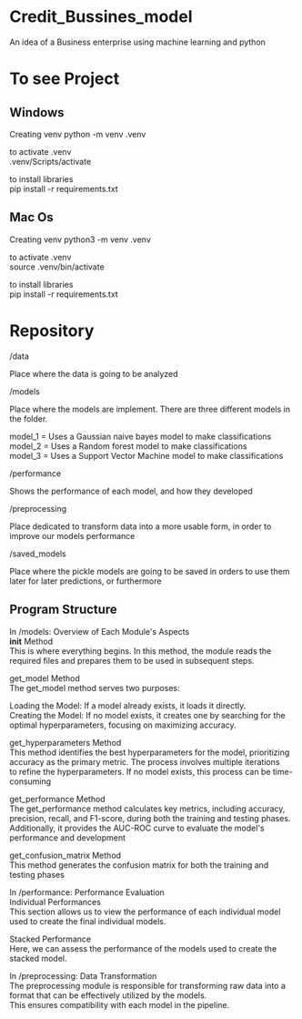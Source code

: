 # Credit_Bussines_model
An idea of a Business enterprise using machine learning and python 

# To see Project

## Windows ##

Creating venv
python -m venv .venv

to activate .venv <br> 
.venv/Scripts/activate

to install libraries <br>
pip install -r requirements.txt

## Mac Os ##

Creating venv
python3 -m venv .venv

to activate .venv <br> 
source .venv/bin/activate

to install libraries <br>
pip install -r requirements.txt


# Repository

/data

Place where the data is going to be analyzed  <br> 

/models <br> 

Place where the models are implement. There are three different models in the folder.  <br> 

model_1 = Uses a Gaussian naive bayes model to make classifications <br> 
model_2 = Uses a Random forest model to make classifications <br> 
model_3 = Uses a Support Vector Machine model to make classifications  <br> 

/performance <br> 

Shows the performance of each model, and how they developed <br> 

/preprocessing <br>

Place dedicated to transform data into a more usable form, in order to improve our models performance

/saved_models <br> 

Place where the pickle models are going to be saved in orders to use them later for later predictions, or furthermore <br> 


## Program Structure <br>

In /models: Overview of Each Module's Aspects <br>
__init__ Method <br>
This is where everything begins. In this method, the module reads the required files and prepares them to be used in subsequent steps. <br>

get_model Method <br>
The get_model method serves two purposes: <br>

Loading the Model: If a model already exists, it loads it directly. <br>
Creating the Model: If no model exists, it creates one by searching for the optimal hyperparameters, focusing on maximizing accuracy. <br>

get_hyperparameters Method <br>
This method identifies the best hyperparameters for the model, prioritizing accuracy as the primary metric. The process involves multiple iterations <br>
to refine the hyperparameters. If no model exists, this process can be time-consuming <br>

get_performance Method <br>
The get_performance method calculates key metrics, including accuracy, precision, recall, and F1-score, during both the training and testing phases. <br>
Additionally, it provides the AUC-ROC curve to evaluate the model's performance and development <br>

get_confusion_matrix Method <br>
This method generates the confusion matrix for both the training and testing phases <br>

In /performance: Performance Evaluation <br>
Individual Performances <br>
This section allows us to view the performance of each individual model used to create the final individual models. <br>

Stacked Performance <br>
Here, we can assess the performance of the models used to create the stacked model. <br>


In /preprocessing: Data Transformation <br>
The preprocessing module is responsible for transforming raw data into a format that can be effectively utilized by the models.  <br>
This ensures compatibility with each model in the pipeline. <br>





